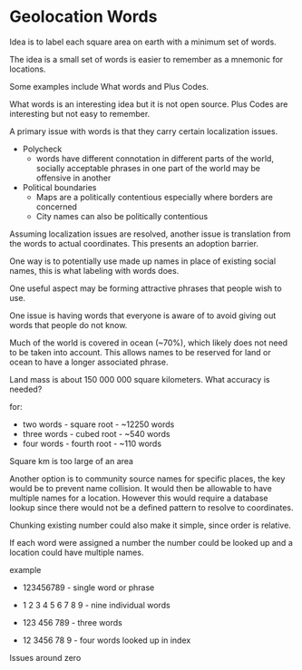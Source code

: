 # Geolocation Words

Idea is to label each square area on earth with a minimum set of words.

The idea is a small set of words is easier to remember as a mnemonic for locations.

Some examples include What words and Plus Codes.

What words is an interesting idea but it is not open source. Plus Codes are interesting but not easy to remember.

A primary issue with words is that they carry certain localization issues.

- Polycheck
    - words have different connotation in different parts of the world, socially acceptable phrases in one part of the world may be offensive in another
- Political boundaries
    - Maps are a politically contentious especially where borders are concerned
    - City names can also be politically contentious

Assuming localization issues are resolved, another issue is translation from the words to actual coordinates. This presents an adoption barrier.

One way is to potentially use made up names in place of existing social names, this is what labeling with words does.

One useful aspect may be forming attractive phrases that people wish to use.

One issue is having words that everyone is aware of to avoid giving out words that people do not know.

Much of the world is covered in ocean (~70%), which likely does not need to be taken into account. This allows names to be reserved for land or ocean to have a longer associated phrase.

Land mass is about 150 000 000 square kilometers. What accuracy is needed?

for:

- two words - square root - ~12250 words
- three words - cubed root - ~540 words
- four words - fourth root - ~110 words

Square km is too large of an area

Another option is to community source names for specific places, the key would be to prevent name collision. It would then be allowable to have multiple names for a location. However this would require a database lookup since there would not be a defined pattern to resolve to coordinates.

Chunking existing number could also make it simple, since order is relative.

If each word were assigned a number the number could be looked up and a location could have multiple names.

example
- 123456789 - single word or phrase

- 1 2 3 4 5 6 7 8 9 - nine individual words

- 123 456 789 - three words

- 12 3456 78 9 - four words looked up in index

Issues around zero


